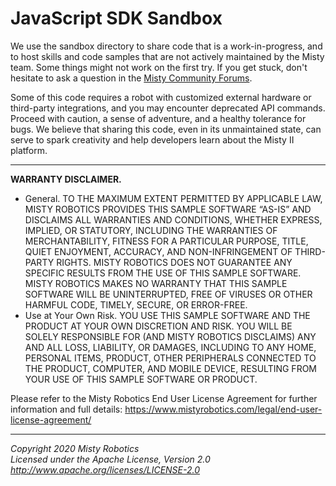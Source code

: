 # JavaScript SDK Sandbox

We use the sandbox directory to share code that is a work-in-progress, and to host skills and code samples that are not actively maintained by the Misty team. Some things might not work on the first try. If you get stuck, don't hesitate to ask a question in the [Misty Community Forums](https://community.mistyrobotics.com).

Some of this code requires a robot with customized external hardware or third-party integrations, and you may encounter deprecated API commands. Proceed with caution, a sense of adventure, and a healthy tolerance for bugs. We believe that sharing this code, even in its unmaintained state, can serve to spark creativity and help developers learn about the Misty II platform. 

---

**WARRANTY DISCLAIMER.**

* General. TO THE MAXIMUM EXTENT PERMITTED BY APPLICABLE LAW, MISTY ROBOTICS PROVIDES THIS SAMPLE SOFTWARE “AS-IS” AND DISCLAIMS ALL WARRANTIES AND CONDITIONS, WHETHER EXPRESS, IMPLIED, OR STATUTORY, INCLUDING THE WARRANTIES OF MERCHANTABILITY, FITNESS FOR A PARTICULAR PURPOSE, TITLE, QUIET ENJOYMENT, ACCURACY, AND NON-INFRINGEMENT OF THIRD-PARTY RIGHTS. MISTY ROBOTICS DOES NOT GUARANTEE ANY SPECIFIC RESULTS FROM THE USE OF THIS SAMPLE SOFTWARE. MISTY ROBOTICS MAKES NO WARRANTY THAT THIS SAMPLE SOFTWARE WILL BE UNINTERRUPTED, FREE OF VIRUSES OR OTHER HARMFUL CODE, TIMELY, SECURE, OR ERROR-FREE.
* Use at Your Own Risk. YOU USE THIS SAMPLE SOFTWARE AND THE PRODUCT AT YOUR OWN DISCRETION AND RISK. YOU WILL BE SOLELY RESPONSIBLE FOR (AND MISTY ROBOTICS DISCLAIMS) ANY AND ALL LOSS, LIABILITY, OR DAMAGES, INCLUDING TO ANY HOME, PERSONAL ITEMS, PRODUCT, OTHER PERIPHERALS CONNECTED TO THE PRODUCT, COMPUTER, AND MOBILE DEVICE, RESULTING FROM YOUR USE OF THIS SAMPLE SOFTWARE OR PRODUCT.

Please refer to the Misty Robotics End User License Agreement for further information and full details: https://www.mistyrobotics.com/legal/end-user-license-agreement/

--- 

*Copyright 2020 Misty Robotics*<br>
*Licensed under the Apache License, Version 2.0*<br>
*http://www.apache.org/licenses/LICENSE-2.0*
